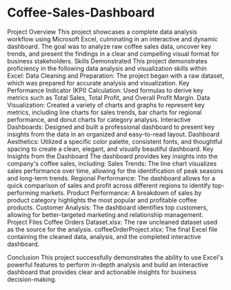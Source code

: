 # Coffee-Sales-Dashboard
​Project Overview
​This project showcases a complete data analysis workflow using Microsoft Excel, culminating in an interactive and dynamic dashboard. The goal was to analyze raw coffee sales data, uncover key trends, and present the findings in a clear and compelling visual format for business stakeholders.
​Skills Demonstrated
​This project demonstrates proficiency in the following data analysis and visualization skills within Excel:
​Data Cleaning and Preparation: The project began with a raw dataset, which was prepared for accurate analysis and visualization.
​Key Performance Indicator (KPI) Calculation: Used formulas to derive key metrics such as Total Sales, Total Profit, and Overall Profit Margin.
​Data Visualization: Created a variety of charts and graphs to represent key metrics, including line charts for sales trends, bar charts for regional performance, and donut charts for category analysis.
​Interactive Dashboards: Designed and built a professional dashboard to present key insights from the data in an organized and easy-to-read layout.
​Dashboard Aesthetics: Utilized a specific color palette, consistent fonts, and thoughtful spacing to create a clean, elegant, and visually beautiful dashboard.
​Key Insights from the Dashboard
​The dashboard provides key insights into the company's coffee sales, including:
​Sales Trends: The line chart visualizes sales performance over time, allowing for the identification of peak seasons and long-term trends.
​Regional Performance: The dashboard allows for a quick comparison of sales and profit across different regions to identify top-performing markets.
​Product Performance: A breakdown of sales by product category highlights the most popular and profitable coffee products.
​Customer Analysis: The dashboard identifies top customers, allowing for better-targeted marketing and relationship management.
​Project Files
Coffee Orders Dataset.xlsx: The raw uncleaned dataset used as the source for the analysis.
​coffeeOrderProject.xlsx: The final Excel file containing the cleaned data, analysis, and the completed interactive dashboard.

​Conclusion
​This project successfully demonstrates the ability to use Excel's powerful features to perform in-depth analysis and build an interactive dashboard that provides clear and actionable insights for business decision-making.
